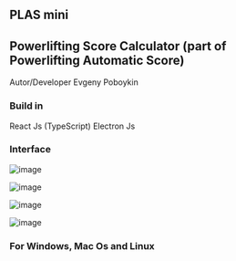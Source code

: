 ## PLAS mini

## Powerlifting Score Calculator (part of Powerlifting Automatic Score)

Autor/Developer Evgeny Poboykin

### Build in

React Js (TypeScript)
Electron Js

### Interface

![image](https://drive.google.com/uc?export=view&id=1WtVwbBZjgUrZ4pDi4va0f0Rsv0Rq7dd_)

![image](https://drive.google.com/uc?export=view&id=1jBV_hrmaopBiE1Vqn1sdQ7G4U0qdjmyY)

![image](https://drive.google.com/uc?export=view&id=1Q-_CHZIM5X0Hifynic1tchp9t8JOSS51)

![image](https://drive.google.com/uc?export=view&id=10Ckd6VVnztzfd1RXh8eRVwStSX5rXBVU)

### For Windows, Mac Os and Linux

